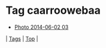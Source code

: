 <!--
title: Tag caarroowebaa
date: 2020-06-28T15:26:59.602Z
tags:
-->
# Tag caarroowebaa

 * [Photo 2014-06-02 03](87563448372.md)

| [Tags](tags.md) | [Top](index.md) |
